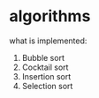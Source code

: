 # algorithms
what is implemented:
1. Bubble sort
2. Cocktail sort
3. Insertion sort
4. Selection sort
